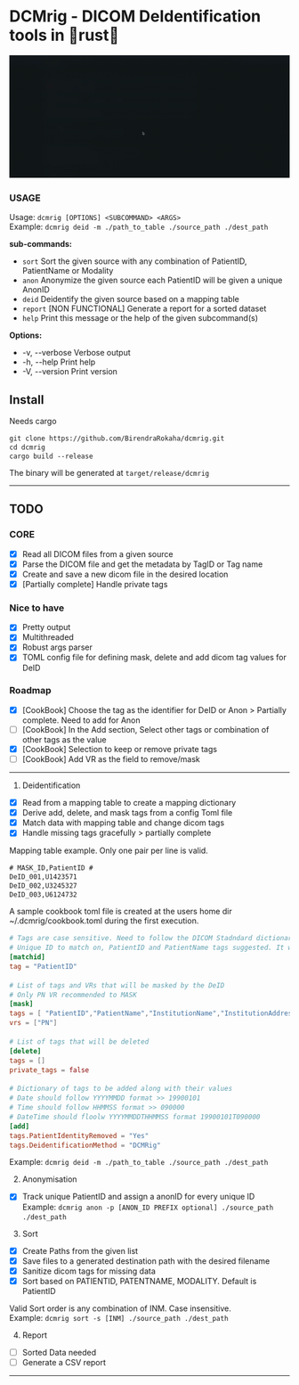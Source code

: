 # DCMrig - DICOM DeIdentification tools in 🦀rust🦀

<img src="https://github.com/BirendraRokaha/dcmrig/blob/main/misc/DEID_TEST_RUN.gif">

### USAGE
Usage: `dcmrig [OPTIONS] <SUBCOMMAND> <ARGS>`\
Example: `dcmrig deid -m ./path_to_table ./source_path ./dest_path`

**sub-commands:**
- `sort`    Sort the given source with any combination of PatientID, PatientName or Modality
- `anon`    Anonymize the given source each PatientID will be given a unique AnonID
- `deid`    Deidentify the given source based on a mapping table
- `report`  [NON FUNCTIONAL] Generate a report for a sorted dataset
- `help`    Print this message or the help of the given subcommand(s)

**Options:**
- -v, --verbose  Verbose output
- -h, --help     Print help
- -V, --version  Print version

## Install
Needs cargo
```
git clone https://github.com/BirendraRokaha/dcmrig.git
cd dcmrig
cargo build --release
```
The binary will be generated at `target/release/dcmrig`

---
## TODO
### CORE
- [x] Read all DICOM files from a given source
- [x] Parse the DICOM file and get the metadata by TagID or Tag name
- [x] Create and save a new dicom file in the desired location
- [x] [Partially complete] Handle private tags

### Nice to have
- [x] Pretty output
- [x] Multithreaded
- [x] Robust args parser
- [x] TOML config file for defining mask, delete and add dicom tag values for DeID

### Roadmap
- [x] [CookBook] Choose the tag as the identifier for DeID or Anon > Partially complete. Need to add for Anon
- [ ] [CookBook] In the Add section, Select other tags or combination of other tags as the value
- [x] [CookBook] Selection to keep or remove private tags
- [ ] [CookBook] Add VR as the field to remove/mask

---
1. Deidentification
- [x] Read from a mapping table to create a mapping dictionary
- [x] Derive add, delete, and mask tags from a config Toml file
- [x] Match data with mapping table and change dicom tags
- [x] Handle missing tags gracefully > partially complete

Mapping table example. Only one pair per line is valid.
```
# MASK_ID,PatientID # 
DeID_001,U1423571
DeID_002,U3245327
DeID_003,U6124732
```

A sample cookbook toml file is created at the users home dir ~/.dcmrig/cookbook.toml during the first execution.
```toml
# Tags are case sensitive. Need to follow the DICOM Stadndard dictionary
# Unique ID to match on, PatientID and PatientName tags suggested. It will default to PatientID
[matchid]
tag = "PatientID"

# List of tags and VRs that will be masked by the DeID
# Only PN VR recommended to MASK
[mask]
tags = [ "PatientID","PatientName","InstitutionName","InstitutionAddress","StudyID","AccessionNumber" ]
vrs = ["PN"]

# List of tags that will be deleted
[delete]
tags = []
private_tags = false

# Dictionary of tags to be added along with their values
# Date should follow YYYYMMDD format >> 19900101
# Time should follow HHMMSS format >> 090000
# DateTime should floolw YYYYMMDDTHHMMSS format 19900101T090000
[add]
tags.PatientIdentityRemoved = "Yes"
tags.DeidentificationMethod = "DCMRig"
```
Example: `dcmrig deid -m ./path_to_table ./source_path ./dest_path`

2. Anonymisation
- [x] Track unique PatientID and assign a anonID for every unique ID\
Example: `dcmrig anon -p [ANON_ID PREFIX optional] ./source_path ./dest_path`

3. Sort
- [x] Create Paths from the given list
- [x] Save files to a generated destination path with the desired filename
- [x] Sanitize dicom tags for missing data
- [x] Sort based on PATIENTID, PATENTNAME, MODALITY. Default is PatientID

Valid Sort order is any combination of INM. Case insensitive.\
Example: `dcmrig sort -s [INM] ./source_path ./dest_path`

4. Report
- [ ] Sorted Data needed
- [ ] Generate a CSV report
---